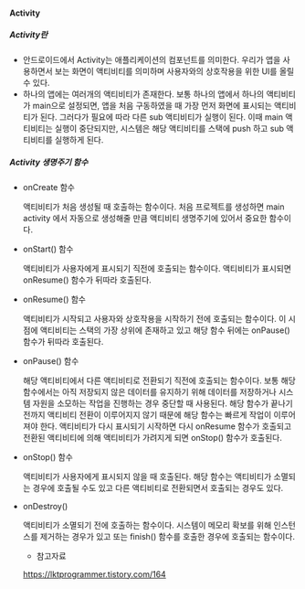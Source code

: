 #### Activity

##### Activity란

- 안드로이드에서 Activity는 애플리케이션의 컴포넌트를 의미한다. 우리가 앱을 사용하면서 보는 화면이 액티비티를 의미하며 사용자와의 상호작용을 위한 UI를 올릴 수 있다.
- 하나의 앱에는 여러개의 액티비티가 존재한다. 보통 하나의 앱에서 하나의 액티비티가 main으로 설정되면, 앱을 처음 구동하였을 때 가장 먼저 화면에 표시되는 액티비티가 된다. 그러다가 필요에 따라 다른 sub 액티비티가 실행이 된다. 이때 main 액티비티는 실행이 중단되지만, 시스템은 해당 액티비티를 스택에 push 하고 sub 액티비티를 실행하게 된다.

##### Activity 생명주기 함수

- onCreate 함수

  액티비티가 처음 생성될 때 호출하는 함수이다. 처음 프로젝트를 생성하면 main activity 에서 자동으로 생성해줄 만큼 액티비티 생명주기에 있어서 중요한 함수이다.

- onStart() 함수

  액티비티가 사용자에게 표시되기 직전에 호출되는 함수이다. 액티비티가 표시되면 onResume() 함수가 뒤따라 호출된다.

- onResume() 함수 

  액티비티가 시작되고 사용자와 상호작용을 시작하기 전에 호출되는 함수이다. 이 시점에 액티비티는 스택의 가장 상위에 존재하고 있고 해당 함수 뒤에는 onPause() 함수가 뒤따라 호출된다.

- onPause() 함수

  해당 액티비티에서 다른 액티비티로 전환되기 직전에 호출되는 함수이다. 보통 해당 함수에서는 아직 저장되지 않은 데이터를 유지하기 위해 데이터를 저장하거나 시스템 자원을 소모하는 작업을 진행하는 경우 중단할 때 사용된다. 해당 함수가 끝나기 전까지 액티비티 전환이 이루어지지 않기 때문에 해당 함수는 빠르게 작업이 이루어져야 한다. 액티비티가 다시 표시되기 시작하면 다시 onResume 함수가 호출되고 전환된 액티비티에 의해 액티비티가 가려지게 되면 onStop() 함수가 호출된다.

- onStop() 함수

  액티비티가 사용자에게 표시되지 않을 때 호출된다. 해당 함수는 액티비티가 소멸되는 경우에 호출될 수도 있고 다른 액티비티로 전환되면서 호출되는 경우도 있다. 

- onDestroy()

  액티비티가 소멸되기 전에 호출하는 함수이다. 시스템이 메모리 확보를 위해 인스턴스를 제거하는 경우가 있고 또는 finish() 함수를 호출한 경우에 호출되는 함수이다.

  

  - 참고자료

  https://lktprogrammer.tistory.com/164

